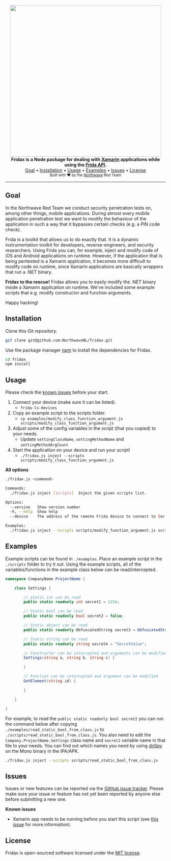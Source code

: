 <p align="center">
    <img src="https://raw.githubusercontent.com/NorthwaveNL/fridax/master/.github/logo_visual.svg?sanitize=true" width="475" />
    <br/>
    <b>Fridax is a Node package for dealing with <a href="https://dotnet.microsoft.com/apps/xamarin">Xamarin</a> applications while using the <a href="https://frida.re/docs/javascript-api/">Frida API</a>.</b>
    <br/>
    <a href="#goal">Goal</a>
    •
    <a href="#installation">Installation</a>
    •
    <a href="#usage">Usage</a>
    •
    <a href="#examples">Examples</a>
    •
    <a href="#issues">Issues</a>
    •
    <a href="#license">License</a>
    <br/>
    <sub>Built with ❤ by the <a href="https://twitter.com/northwave_sec">Northwave</a> Red Team</sub>
    <br/>
</p>
<hr>

## Goal

In the Northwave Red Team we conduct security penetration tests on, among other things, mobile applications. During almost every mobile application penetration test we want to modify the behaviour of the application in such a way that it bypasses certain checks (e.g. a PIN code check).

Frida is a toolkit that allows us to do exactly that. It is a dynamic instrumentation toolkit for developers, reverse-engineers, and security researchers. Using Frida you can, for example, inject and modify code of iOS and Android applications on runtime. However, if the application that is being pentested is a Xamarin application, it becomes more difficult to modify code on runtime, since Xamarin applications are basically wrappers that run a .NET binary.

**Fridax to the rescue!** Fridax allows you to easily modify the .NET binary inside a Xamarin application on runtime. We've included some example scripts that e.g. modify constructor and function arguments.

Happy hacking!

## Installation

Clone this Git repository.

```bash
git clone git@github.com:NorthwaveNL/fridax.git
```

Use the package manager [npm](https://www.npmjs.com/) to install the dependencies for Fridax.

```bash
cd fridax
npm install
```

## Usage

Please check the [known issues](#issues) before your start.

1. Connect your device (make sure it can be listed).
    - `frida-ls-devices`
2. Copy an example script to the scripts folder.
    - `cp examples/modify_class_function_argument.js scripts/modify_class_function_argument.js`
3. Adjust some of the config variables in the script (that you copied) to your needs.
    - Update `settingClassName`, `settingMethodName` and `settingMethodArgCount`
4. Start the application on your device and run your script!
    - `./fridax.js inject --scripts scripts/modify_class_function_argument.js`

**All options**

```bash
./fridax.js <command>

Commands:
  ./fridax.js inject [scripts]  Inject the given scripts list.

Options:
  --version   Show version number                                                           [boolean]
  -h, --help  Show help                                                                     [boolean]
  --device    The address of the remote Frida device to connect to (or the string "usb")    [default: "usb"]

Examples:
  ./fridax.js inject --scripts scripts/modify_function_argument.js scripts/intercept_password.js scripts/sql_injection.js
```

## Examples

Example scripts can be found in `./examples`. Place an example script in the `./scripts` folder to try it out. Using the example scripts, all of the variables/functions in the example class below can be read/intercepted.

```csharp
namespace CompanyName.ProjectName {

    class Settings {

        // Static int can be read
        public static readonly int secret1 = 1234;

        // Static bool can be read
        public static readonly bool secret2 = false;

        // Static object can be read
        public static readonly ObfuscatedString secret3 = ObfuscatedString("yGVhqI5yzbgYUnCP+ZukDw==");

        // Static string can be read
        public static readonly string secret4 = "SecretValue";

        // Constructor can be intercepted and arguments can be modified
        Settings(string a, string b, string c) {

        }

        // Function can be intercepted and argument can be modified
        GetElement(string id) {

        }

    }

}
```
For example, to read the `public static readonly bool secret2` you can run the command below after copying `./examples/read_static_bool_from_class.js` to `./scripts/read_static_bool_from_class.js`. You also need to edit the `Company.ProjectName.Settings` class name and `secret2` variable name in that file to your needs. You can find out which names you need by using [dnSpy](https://github.com/0xd4d/dnSpy) on the Mono binary in the IPA/APK.

```bash
./fridax.js inject --scripts scripts/read_static_bool_from_class.js
```
    
## Issues

Issues or new features can be reported via the [GitHub issue tracker](https://github.com/NorthwaveNL/fridax/issues). Please make sure your issue or feature has not yet been reported by anyone else before submitting a new one.

**Known issues**

* Xamarin app needs to be running before you start this script (see [this issue](https://github.com/freehuntx/frida-mono-api/issues/4) for more information).

## License

Fridax is open-sourced software licensed under the [MIT license](https://github.com/NorthwaveNL/fridax/blob/develop/LICENSE.md).
